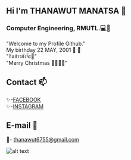 ## Hi I'm THANAWUT MANATSA  👋
### Computer Engineering, RMUTL.💻💖
"Welcome to my Profile Github."<br>
My birthday 22 MAY, 2001 🎁 🎉<br>
"กินข้าวยังจ๊ะ🍛"<br>
"Merry Christmas 🎅🎄🎁🔔"

## Contact 📫
✨-[FACEBOOK](https://www.facebook.com/thnmnss "Thanawut Manatsa")<br>
✨-[INSTAGRAM](https://www.instagram.com/thnmns/ "thnmns")<br>

## E-mail 📧
📧- thanawut6755@gmail.com

![alt text]([https://github.com/adam-p/markdown-here/raw/master/src/common/images/icon48.png](https://www.facebook.com/messenger_media?attachment_id=585000743389813&message_id=mid.%24cAAAAA3HS3FGK-Z-hnWEyFpQARhLi&thread_id=100013637617744) "Me")

<!--
**thanawut22/thanawut22** is a ✨ _special_ ✨ repository because its `README.md` (this file) appears on your GitHub profile.

Here are some ideas to get you started:

- 🔭 I’m currently working on ...
- 🌱 I’m currently learning ...
- 👯 I’m looking to collaborate on ...
- 🤔 I’m looking for help with ...
- 💬 Ask me about ...
- 📫 How to reach me: ...
- 😄 Pronouns: ...
- ⚡ Fun fact: ...
-->
